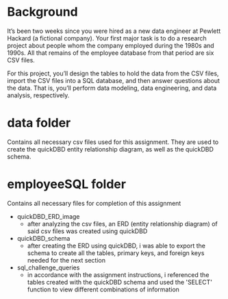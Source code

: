 
# Background
It’s been two weeks since you were hired as a new data engineer at Pewlett Hackard (a fictional company). Your first major task is to do a research project about people whom the company employed during the 1980s and 1990s. All that remains of the employee database from that period are six CSV files.

For this project, you’ll design the tables to hold the data from the CSV files, import the CSV files into a SQL database, and then answer questions about the data. That is, you’ll perform data modeling, data engineering, and data analysis, respectively.

# data folder
Contains all necessary csv files used for this assignment. They are used to create the quickDBD entity relationship diagram, as well as the quickDBD schema.

# employeeSQL folder
Contains all necessary files for completion of this assignment
* quickDBD_ERD_image
  - after analyzing the csv files, an ERD (entity relationship diagram) of said csv files was created using quickDBD
* quickDBD_schema
  - after creating the ERD using quickDBD, i was able to export the schema to create all the tables, primary keys, and foreign keys needed for the next section
* sql_challenge_queries
  - in accordance with the assignment instructions, i referenced the tables created with the quickDBD schema and used the 'SELECT' function to view different combinations of information
